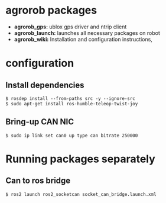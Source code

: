 # agrorob packages
- **agrorob_gps:** ublox gps driver and ntrip client
- **agrorob_launch:** launches all necessary packages on robot
- **agrorob_wiki:** Installation and configuration instructions, 


# configuration
## Install dependencies
```
$ rosdep install --from-paths src -y --ignore-src
$ sudo apt-get install ros-humble-teleop-twist-joy
```


## Bring-up CAN NIC
```$ sudo ip link set can0 up type can bitrate 250000```

# Running packages separately
## Can to ros bridge
```$ ros2 launch ros2_socketcan socket_can_bridge.launch.xml ```    